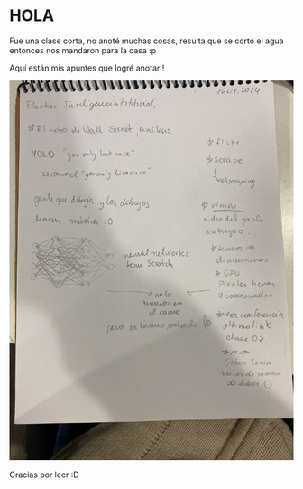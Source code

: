 # HOLA

Fue una clase corta, no anoté muchas cosas, resulta que se cortó el agua entonces nos mandaron para la casa :p 

Aquí están mis apuntes que logré anotar!!

![image](IMG_2816.jpg)

Gracias por leer :D
